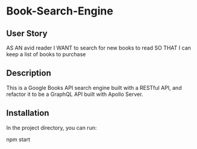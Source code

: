 # Book-Search-Engine

## User Story
AS AN avid reader
I WANT to search for new books to read
SO THAT I can keep a list of books to purchase

## Description
This is a Google Books API search engine built with a RESTful API, and refactor it to be a GraphQL API built with Apollo Server. 

## Installation
In the project directory, you can run:

npm start
